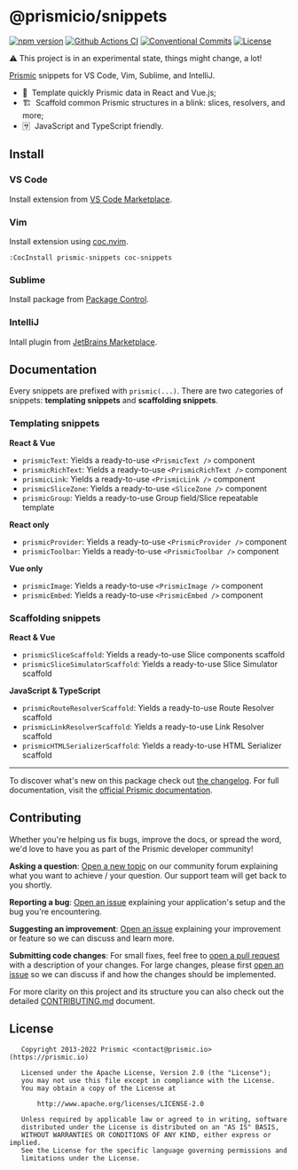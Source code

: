 <!--

TODO: Go through all "TODO" comments in the project

TODO: Replace all on all files (README.md, CONTRIBUTING.md, bug_report.md, package.json):
- @prismicio/snippets
- Prismic snippets for VS Code, Vim, Sublime, and IntelliJ
- prismicio/prismic-snippets
- prismic-snippets

-->

# @prismicio/snippets

[![npm version][npm-version-src]][npm-version-href]
[![Github Actions CI][github-actions-ci-src]][github-actions-ci-href]
[![Conventional Commits][conventional-commits-src]][conventional-commits-href]
[![License][license-src]][license-href]

⚠ This project is in an experimental state, things might change, a lot!

<!-- TODO: Replacing link to Prismic with [Prismic][prismic] is useful here -->

[Prismic][prismic] snippets for VS Code, Vim, Sublime, and IntelliJ.

<!--

TODO: Create a small list of package features:

- 🤔 &nbsp;A useful feature;
- 🥴 &nbsp;Another useful feature;
- 🙃 &nbsp;A final useful feature.

Non-breaking space: &nbsp; are here on purpose to fix emoji rendering on certain systems.

-->

- 📐 &nbsp;Template quickly Prismic data in React and Vue.js;
- 🏗 &nbsp;Scaffold common Prismic structures in a blink: slices, resolvers, and more;
- 🈂 &nbsp;JavaScript and TypeScript friendly.

## Install

### VS Code

Install extension from [VS Code Marketplace][vs-code-marketplace-src].

### Vim

Install extension using [coc.nvim][coc-nvim-src].

```
:CocInstall prismic-snippets coc-snippets
```

### Sublime

Install package from [Package Control][sublime-package-control-src].

### IntelliJ

Intall plugin from [JetBrains Marketplace][jetbrains-marketplace-src].

## Documentation

Every snippets are prefixed with `prismic(...)`. There are two categories of snippets: **templating snippets** and **scaffolding snippets**.

### Templating snippets

**React & Vue**

- `prismicText`: Yields a ready-to-use `<PrismicText />` component
- `prismicRichText`: Yields a ready-to-use `<PrismicRichText />` component
- `prismicLink`: Yields a ready-to-use `<PrismicLink />` component
- `prismicSliceZone`: Yields a ready-to-use `<SliceZone />` component
- `prismicGroup`: Yields a ready-to-use Group field/Slice repeatable template

**React only**

- `prismicProvider`: Yields a ready-to-use `<PrismicProvider />` component
- `prismicToolbar`: Yields a ready-to-use `<PrismicToolbar />` component

**Vue only**

- `prismicImage`: Yields a ready-to-use `<PrismicImage />` component
- `prismicEmbed`: Yields a ready-to-use `<PrismicEmbed />` component

### Scaffolding snippets

**React & Vue**

- `prismicSliceScaffold`: Yields a ready-to-use Slice components scaffold
- `prismicSliceSimulatorScaffold`: Yields a ready-to-use Slice Simulator scaffold

**JavaScript & TypeScript**

- `prismicRouteResolverScaffold`: Yields a ready-to-use Route Resolver scaffold
- `prismicLinkResolverScaffold`: Yields a ready-to-use Link Resolver scaffold
- `prismicHTMLSerializerScaffold`: Yields a ready-to-use HTML Serializer scaffold

---

To discover what's new on this package check out [the changelog][changelog]. For full documentation, visit the [official Prismic documentation][prismic-docs].

## Contributing

Whether you're helping us fix bugs, improve the docs, or spread the word, we'd love to have you as part of the Prismic developer community!

**Asking a question**: [Open a new topic][forum-question] on our community forum explaining what you want to achieve / your question. Our support team will get back to you shortly.

**Reporting a bug**: [Open an issue][repo-bug-report] explaining your application's setup and the bug you're encountering.

**Suggesting an improvement**: [Open an issue][repo-feature-request] explaining your improvement or feature so we can discuss and learn more.

**Submitting code changes**: For small fixes, feel free to [open a pull request][repo-pull-requests] with a description of your changes. For large changes, please first [open an issue][repo-feature-request] so we can discuss if and how the changes should be implemented.

For more clarity on this project and its structure you can also check out the detailed [CONTRIBUTING.md][contributing] document.

## License

```
   Copyright 2013-2022 Prismic <contact@prismic.io> (https://prismic.io)

   Licensed under the Apache License, Version 2.0 (the "License");
   you may not use this file except in compliance with the License.
   You may obtain a copy of the License at

       http://www.apache.org/licenses/LICENSE-2.0

   Unless required by applicable law or agreed to in writing, software
   distributed under the License is distributed on an "AS IS" BASIS,
   WITHOUT WARRANTIES OR CONDITIONS OF ANY KIND, either express or implied.
   See the License for the specific language governing permissions and
   limitations under the License.
```

<!-- Links -->

[prismic]: https://prismic.io

<!-- TODO: Replace link with a more useful one if available -->

[prismic-docs]: https://prismic.io/docs
[changelog]: ./CHANGELOG.md
[contributing]: ./CONTRIBUTING.md
[vs-code-marketplace-src]: https://marketplace.visualstudio.com/items?itemName=prismicio.prismic-snippets
[coc-nvim-src]: https://github.com/neoclide/coc.nvim
[sublime-package-control-src]: https://packagecontrol.io/packages/Prismic.io%20snippets
[jetbrains-marketplace-src]: https://plugins.jetbrains.com/plugin/18884-prismic-io-snippets

<!-- TODO: Replace link with a more useful one if available -->

[forum-question]: https://community.prismic.io
[repo-bug-report]: https://github.com/prismicio/prismic-snippets/issues/new?assignees=&labels=bug&template=bug_report.md&title=
[repo-feature-request]: https://github.com/prismicio/prismic-snippets/issues/new?assignees=&labels=enhancement&template=feature_request.md&title=
[repo-pull-requests]: https://github.com/prismicio/prismic-snippets/pulls

<!-- Badges -->

[npm-version-src]: https://img.shields.io/npm/v/prismic-snippets/latest.svg
[npm-version-href]: https://npmjs.com/package/prismic-snippets
[github-actions-ci-src]: https://github.com/prismicio/prismic-snippets/workflows/ci/badge.svg
[github-actions-ci-href]: https://github.com/prismicio/prismic-snippets/actions?query=workflow%3Aci
[conventional-commits-src]: https://img.shields.io/badge/Conventional%20Commits-1.0.0-yellow.svg
[conventional-commits-href]: https://conventionalcommits.org
[license-src]: https://img.shields.io/npm/l/prismic-snippets.svg
[license-href]: https://npmjs.com/package/prismic-snippets
